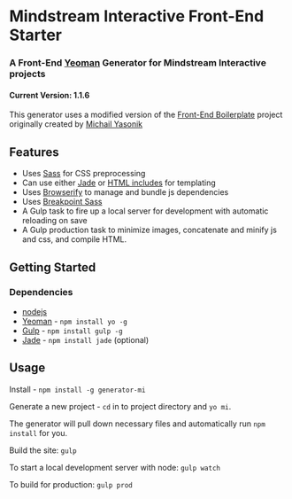 # Mindstream Interactive Front-End Starter

### A Front-End [Yeoman](http://yeoman.io) Generator for Mindstream Interactive projects

#### Current Version: 1.1.6

This generator uses a modified version of the [Front-End Boilerplate](https://github.com/myasonik/Front-end_Boilerplate) project originally created by [Michail Yasonik](https://github.com/myasonik)

## Features

- Uses [Sass](http://sass-lang.com/) for CSS preprocessing
- Can use either [Jade](http://jade-lang.com/) or [HTML includes](https://www.npmjs.com/package/gulp-file-include) for templating
- Uses [Browserify](http://browserify.org/) to manage and bundle js dependencies
- Uses [Breakpoint Sass](http://breakpoint-sass.com/)
- A Gulp task to fire up a local server for development with automatic reloading on save
- A Gulp production task to minimize images, concatenate and minify js and css, and compile HTML.

## Getting Started

### Dependencies

- [nodejs](https://nodejs.org/)
- [Yeoman](http://yeoman.io) - `npm install yo -g`
- [Gulp](http://gulpjs.com/) - `npm install gulp -g`
- [Jade](http://jade-lang.com/) - `npm install jade` (optional)

## Usage

Install - `npm install -g generator-mi`

Generate a new project - `cd` in to project directory and `yo mi`.

The generator will pull down necessary files and automatically run `npm install` for you.

Build the site: `gulp`

To start a local development server with node: `gulp watch`

To build for production: `gulp prod`

